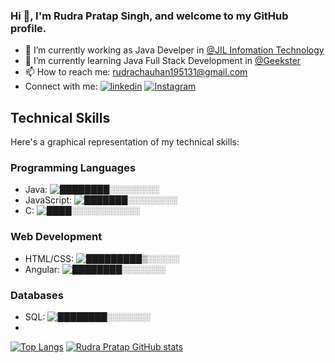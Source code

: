 ### Hi 👋, I'm Rudra Pratap Singh, and welcome to my GitHub profile.
- 🔭 I’m currently working as Java Develper in [@JIL Infomation Technology](http://www.jilit.co.in)
- 🌱 I’m currently learning Java Full Stack Development in [@Geekster](https://www.geekster.in/)
- 📫 How to reach me: rudrachauhan195131@gmail.com
- Connect with me: 
[![linkedin](https://img.shields.io/badge/linkedin-0A66C2?style=for-the-badge&logo=linkedin&logoColor=white)](https://www.linkedin.com/in/rudra-pratap/)
[![Instagram](https://img.shields.io/badge/Instagram-%40RudraChauhan1616-orange)](https://www.instagram.com/rudrachauhan1616/)
## Technical Skills

Here's a graphical representation of my technical skills:

### Programming Languages

- Java: ![████████░░░░░░░░](https://progress-bar.dev/90/)
- JavaScript: ![███████░░░░░░░░](https://progress-bar.dev/70/)
- C: ![████░░░░░░░░░░░](https://progress-bar.dev/60/)

### Web Development

- HTML/CSS: ![█████████▒░░░░░](https://progress-bar.dev/70/)
- Angular: ![████████░░░░░░░](https://progress-bar.dev/60/)

### Databases

- SQL: ![████████░░░░░░░](https://progress-bar.dev/70/)
- 
[![Top Langs](https://github-readme-stats.vercel.app/api/top-langs/?username=rudrapratapsingh2000)](https://github.com/rudrapratapsingh2000)
[![Rudra Pratap GitHub stats](https://github-readme-stats.vercel.app/api?username=rudrapratapsingh2000)](https://github.com/rudrapratapsingh2000)

